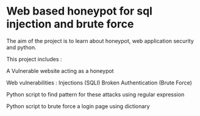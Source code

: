 # Web based honeypot for sql injection and brute force

The aim of the project is to learn about honeypot, web application security and python.

This project includes :

A Vulnerable website acting as a honeypot

Web vulnerabilities : 
	Injections (SQLI)
	Broken Authentication (Brute Force)

Python script to find pattern for these attacks using regular expression

Python script to brute force a login page using dictionary



